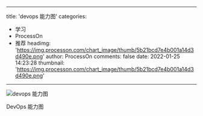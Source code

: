 
---
title: 'devops 能力图'
categories: 
 - 学习
 - ProcessOn
 - 推荐
headimg: 'https://img.processon.com/chart_image/thumb/5b21bcd7e4b001a14d3d490e.png'
author: ProcessOn
comments: false
date: 2022-01-25 14:23:28
thumbnail: 'https://img.processon.com/chart_image/thumb/5b21bcd7e4b001a14d3d490e.png'
---

<div>   
<img class="thumb" alt="devops 能力图" src="https://img.processon.com/chart_image/thumb/5b21bcd7e4b001a14d3d490e.png" referrerpolicy="no-referrer">
<p>DevOps 能力图</p>  
</div>
            